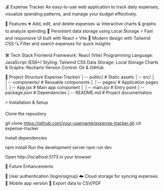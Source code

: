 💰 Expense Tracker
An easy-to-use web application to track daily expenses, visualize spending patterns, and manage your budget effectively.

🚀 Features
➕ Add, edit, and delete expenses
📊 Interactive charts & graphs to analyze spending
💾 Persistent data storage using Local Storage
⚡ Fast and responsive UI built with React + Vite
🎨 Modern design with Tailwind CSS
🔍 Filter and search expenses for quick insights

🛠️ Tech Stack
Frontend Framework: React (Vite)
Programming Language: JavaScript (ES6+)
Styling: Tailwind CSS
Data Storage: Local Storage
Charts & Graphs: Recharts
Version Control: Git & GitHub

📂 Project Structure
Expense-Tracker/
│-- public/         # Static assets
│-- src/
│   │-- components/ # Reusable components
│   │-- pages/      # Application pages
│   │-- App.jsx     # Main app component
│   │-- main.jsx    # Entry point
│-- package.json    # Dependencies
│-- README.md       # Project documentation

⚡ Installation & Setup

Clone the repository

git clone https://github.com/your-username/expense-tracker.git
cd expense-tracker


Install dependencies

npm install
Run the development server
npm run dev


Open http://localhost:5173 in your browser

🌟 Future Enhancements

🔐 User authentication (login/signup)
☁️ Cloud storage for syncing expenses
📱 Mobile app version
📑 Export data to CSV/PDF

